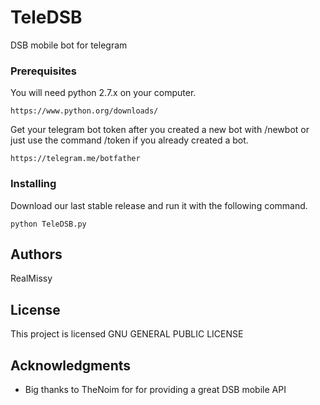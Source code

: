 # TeleDSB

DSB mobile bot for telegram

### Prerequisites

You will need python 2.7.x on your computer.

```
https://www.python.org/downloads/
```


Get your telegram bot token after you created a new bot with /newbot or just use the command /token if you already created a bot.

```
https://telegram.me/botfather
```

### Installing

Download our last stable release and run it with the following command.

```
python TeleDSB.py
```

## Authors

RealMissy

## License

This project is licensed GNU GENERAL PUBLIC LICENSE

## Acknowledgments

* Big thanks to TheNoim for for providing a great DSB mobile API
